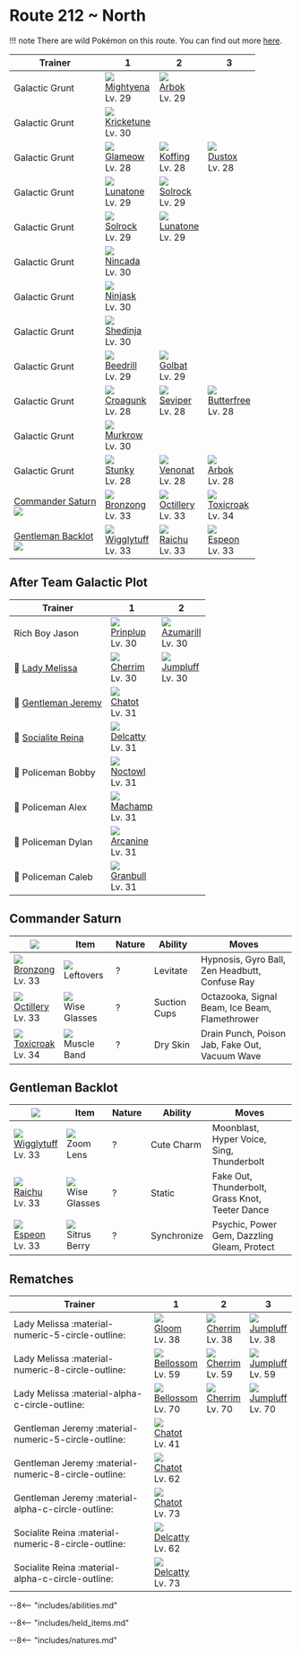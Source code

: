 # Route 212 ~ North

!!! note
    There are wild Pokémon on this route. You can find out more [here](../../wild_pokemon/route_212__north/).


Trainer                               | 1                                  | 2                                 | 3
---                                   | ---                                | ---                               | ---
Galactic Grunt                        | ![][262]<br>[Mightyena]<br>Lv. 29  | ![][024]<br>[Arbok]<br>Lv. 29     | &nbsp;
Galactic Grunt                        | ![][402]<br>[Kricketune]<br>Lv. 30 | &nbsp;                            | &nbsp;
Galactic Grunt                        | ![][431]<br>[Glameow]<br>Lv. 28    | ![][109]<br>[Koffing]<br>Lv. 28   | ![][269]<br>[Dustox]<br>Lv. 28
Galactic Grunt                        | ![][337]<br>[Lunatone]<br>Lv. 29   | ![][338]<br>[Solrock]<br>Lv. 29   | &nbsp;
Galactic Grunt                        | ![][338]<br>[Solrock]<br>Lv. 29    | ![][337]<br>[Lunatone]<br>Lv. 29  | &nbsp;
Galactic Grunt                        | ![][290]<br>[Nincada]<br>Lv. 30    | &nbsp;                            | &nbsp;
Galactic Grunt                        | ![][291]<br>[Ninjask]<br>Lv. 30    | &nbsp;                            | &nbsp;
Galactic Grunt                        | ![][292]<br>[Shedinja]<br>Lv. 30   | &nbsp;                            | &nbsp;
Galactic Grunt                        | ![][015]<br>[Beedrill]<br>Lv. 29   | ![][042]<br>[Golbat]<br>Lv. 29    | &nbsp;
Galactic Grunt                        | ![][453]<br>[Croagunk]<br>Lv. 28   | ![][336]<br>[Seviper]<br>Lv. 28   | ![][012]<br>[Butterfree]<br>Lv. 28
Galactic Grunt                        | ![][198]<br>[Murkrow]<br>Lv. 30    | &nbsp;                            | &nbsp;
Galactic Grunt                        | ![][434]<br>[Stunky]<br>Lv. 28     | ![][048]<br>[Venonat]<br>Lv. 28   | ![][024]<br>[Arbok]<br>Lv. 28
[Commander Saturn]<br>![][saturn]     | ![][437]<br>[Bronzong]<br>Lv. 33   | ![][224]<br>[Octillery]<br>Lv. 33 | ![][454]<br>[Toxicroak]<br>Lv. 34
[Gentleman Backlot]<br>![][gentleman] | ![][040]<br>[Wigglytuff]<br>Lv. 33 | ![][026]<br>[Raichu]<br>Lv. 33    | ![][196]<br>[Espeon]<br>Lv. 33

## After Team Galactic Plot

Trainer                                 | 1                                | 2
---                                     | ---                              | ---
Rich Boy Jason                          | ![][394]<br>[Prinplup]<br>Lv. 30 | ![][184]<br>[Azumarill]<br>Lv. 30
:repeat: [Lady Melissa](#rematches)     | ![][421]<br>[Cherrim]<br>Lv. 30  | ![][189]<br>[Jumpluff]<br>Lv. 30
:repeat: [Gentleman Jeremy](#rematches) | ![][441]<br>[Chatot]<br>Lv. 31   | &nbsp;
:repeat: [Socialite Reina](#rematches)  | ![][301]<br>[Delcatty]<br>Lv. 31 | &nbsp;
:crescent_moon: Policeman Bobby         | ![][164]<br>[Noctowl]<br>Lv. 31  | &nbsp;
:crescent_moon: Policeman Alex          | ![][068]<br>[Machamp]<br>Lv. 31  | &nbsp;
:crescent_moon: Policeman Dylan         | ![][059]<br>[Arcanine]<br>Lv. 31 | &nbsp;
:crescent_moon: Policeman Caleb         | ![][210]<br>[Granbull]<br>Lv. 31 | &nbsp;

## Commander Saturn

![][saturn]                       | Item                              | Nature | Ability      | Moves
---                               | ---                               | ---    | ---          | ---
![][437]<br>[Bronzong]<br>Lv. 33  | ![][leftovers]<br>Leftovers       | ?      | Levitate     | Hypnosis, Gyro Ball, Zen Headbutt, Confuse Ray
![][224]<br>[Octillery]<br>Lv. 33 | ![][wise-glasses]<br>Wise Glasses | ?      | Suction Cups | Octazooka, Signal Beam, Ice Beam, Flamethrower
![][454]<br>[Toxicroak]<br>Lv. 34 | ![][muscle-band]<br>Muscle Band   | ?      | Dry Skin     | Drain Punch, Poison Jab, Fake Out, Vacuum Wave

## Gentleman Backlot

![][gentleman]                     | Item                              | Nature | Ability     | Moves
---                                | ---                               | ---    | ---         | ---
![][040]<br>[Wigglytuff]<br>Lv. 33 | ![][zoom-lens]<br>Zoom Lens       | ?      | Cute Charm  | Moonblast, Hyper Voice, Sing, Thunderbolt
![][026]<br>[Raichu]<br>Lv. 33     | ![][wise-glasses]<br>Wise Glasses | ?      | Static      | Fake Out, Thunderbolt, Grass Knot, Teeter Dance
![][196]<br>[Espeon]<br>Lv. 33     | ![][sitrus-berry]<br>Sitrus Berry | ?      | Synchronize | Psychic, Power Gem, Dazzling Gleam, Protect

## Rematches

Trainer                                              | 1                                 | 2                               | 3
---                                                  | ---                               | ---                             | ---
Lady Melissa :material-numeric-5-circle-outline:     | ![][044]<br>[Gloom]<br>Lv. 38     | ![][421]<br>[Cherrim]<br>Lv. 38 | ![][189]<br>[Jumpluff]<br>Lv. 38
Lady Melissa :material-numeric-8-circle-outline:     | ![][182]<br>[Bellossom]<br>Lv. 59 | ![][421]<br>[Cherrim]<br>Lv. 59 | ![][189]<br>[Jumpluff]<br>Lv. 59
Lady Melissa :material-alpha-c-circle-outline:       | ![][182]<br>[Bellossom]<br>Lv. 70 | ![][421]<br>[Cherrim]<br>Lv. 70 | ![][189]<br>[Jumpluff]<br>Lv. 70
Gentleman Jeremy :material-numeric-5-circle-outline: | ![][441]<br>[Chatot]<br>Lv. 41    | &nbsp;                          | &nbsp;
Gentleman Jeremy :material-numeric-8-circle-outline: | ![][441]<br>[Chatot]<br>Lv. 62    | &nbsp;                          | &nbsp;
Gentleman Jeremy :material-alpha-c-circle-outline:   | ![][441]<br>[Chatot]<br>Lv. 73    | &nbsp;                          | &nbsp;
Socialite Reina :material-numeric-8-circle-outline:  | ![][301]<br>[Delcatty]<br>Lv. 62  | &nbsp;                          | &nbsp;
Socialite Reina :material-alpha-c-circle-outline:    | ![][301]<br>[Delcatty]<br>Lv. 73  | &nbsp;                          | &nbsp;


--8<-- "includes/abilities.md"

--8<-- "includes/held_items.md"

--8<-- "includes/natures.md"

[Commander Saturn]: #commander-saturn
[Gentleman Backlot]: #gentleman-backlot
[Butterfree]: ../../pokemon_changes/012/
[Beedrill]: ../../pokemon_changes/015/
[Arbok]: ../../pokemon_changes/024/
[Raichu]: ../../pokemon_changes/026/
[Wigglytuff]: ../../pokemon_changes/040/
[Golbat]: ../../pokemon_changes/042/
[Gloom]: ../../pokemon_changes/044/
[Venonat]: ../../pokemon_changes/048/
[Arcanine]: ../../pokemon_changes/059/
[Machamp]: ../../pokemon_changes/068/
[Koffing]: ../../pokemon_changes/109/
[Noctowl]: ../../pokemon_changes/164/
[Bellossom]: ../../pokemon_changes/182/
[Azumarill]: ../../pokemon_changes/184/
[Jumpluff]: ../../pokemon_changes/189/
[Espeon]: ../../pokemon_changes/196/
[Murkrow]: ../../pokemon_changes/198/
[Granbull]: ../../pokemon_changes/210/
[Octillery]: ../../pokemon_changes/224/
[Mightyena]: ../../pokemon_changes/262/
[Dustox]: ../../pokemon_changes/269/
[Nincada]: ../../pokemon_changes/290/
[Ninjask]: ../../pokemon_changes/291/
[Shedinja]: ../../pokemon_changes/292/
[Delcatty]: ../../pokemon_changes/301/
[Seviper]: ../../pokemon_changes/336/
[Lunatone]: ../../pokemon_changes/337/
[Solrock]: ../../pokemon_changes/338/
[Prinplup]: ../../pokemon_changes/394/
[Kricketune]: ../../pokemon_changes/402/
[Cherrim]: ../../pokemon_changes/421/
[Glameow]: ../../pokemon_changes/431/
[Stunky]: ../../pokemon_changes/434/
[Bronzong]: ../../pokemon_changes/437/
[Chatot]: ../../pokemon_changes/441/
[Croagunk]: ../../pokemon_changes/453/
[Toxicroak]: ../../pokemon_changes/454/
[leftovers]: ../img/items/leftovers.png
[muscle-band]: ../img/items/muscle-band.png
[sitrus-berry]: ../img/items/sitrus-berry.png
[wise-glasses]: ../img/items/wise-glasses.png
[zoom-lens]: ../img/items/zoom-lens.png
[012]: ../img/pokemon/012.png
[015]: ../img/pokemon/015.png
[024]: ../img/pokemon/024.png
[026]: ../img/pokemon/026.png
[040]: ../img/pokemon/040.png
[042]: ../img/pokemon/042.png
[044]: ../img/pokemon/044.png
[048]: ../img/pokemon/048.png
[059]: ../img/pokemon/059.png
[068]: ../img/pokemon/068.png
[109]: ../img/pokemon/109.png
[164]: ../img/pokemon/164.png
[182]: ../img/pokemon/182.png
[184]: ../img/pokemon/184.png
[189]: ../img/pokemon/189.png
[196]: ../img/pokemon/196.png
[198]: ../img/pokemon/198.png
[210]: ../img/pokemon/210.png
[224]: ../img/pokemon/224.png
[262]: ../img/pokemon/262.png
[269]: ../img/pokemon/269.png
[290]: ../img/pokemon/290.png
[291]: ../img/pokemon/291.png
[292]: ../img/pokemon/292.png
[301]: ../img/pokemon/301.png
[336]: ../img/pokemon/336.png
[337]: ../img/pokemon/337.png
[338]: ../img/pokemon/338.png
[394]: ../img/pokemon/394.png
[402]: ../img/pokemon/402.png
[421]: ../img/pokemon/421.png
[431]: ../img/pokemon/431.png
[434]: ../img/pokemon/434.png
[437]: ../img/pokemon/437.png
[441]: ../img/pokemon/441.png
[453]: ../img/pokemon/453.png
[454]: ../img/pokemon/454.png
[saturn]: ../img/trainer/saturn.png
[gentleman]: ../img/trainer/gentleman.png
